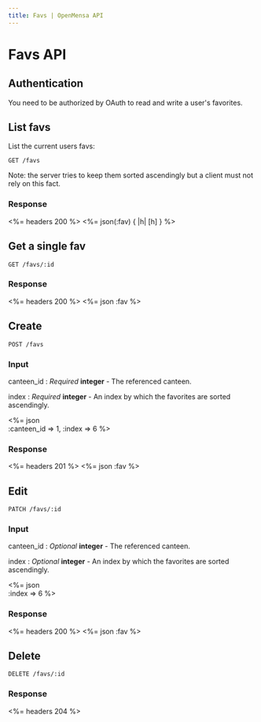 ```yaml
---
title: Favs | OpenMensa API
---
```


# Favs API

## Authentication

You need to be authorized by OAuth to read and write a user's favorites.

## List favs

List the current users favs:

	GET /favs

Note: the server tries to keep them sorted ascendingly but a client must not rely on this fact.

### Response

<%= headers 200 %>
<%= json(:fav) { |h| [h] } %>

## Get a single fav

	GET /favs/:id

### Response

<%= headers 200 %>
<%= json :fav %>

## Create

	POST /favs

### Input

canteen_id
: _Required_ **integer** - The referenced canteen.

index
: _Required_ **integer** - An index by which the favorites are sorted ascendingly.

<%= json \
  :canteen_id => 1,
  :index => 6
%>

### Response

<%= headers 201 %>
<%= json :fav %>

## Edit

	PATCH /favs/:id

### Input

canteen_id
: _Optional_ **integer** - The referenced canteen.

index
: _Optional_ **integer** - An index by which the favorites are sorted ascendingly.

<%= json \
  :index => 6
%>

### Response

<%= headers 200 %>
<%= json :fav %>

## Delete

	DELETE /favs/:id

### Response

<%= headers 204 %>
